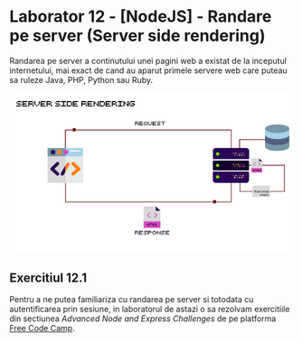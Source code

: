# Laborator 12 - [NodeJS] - Randare pe server (Server side rendering)

Randarea pe server a continutului unei pagini web a existat de la inceputul internetului, mai exact de cand au aparut primele servere web care puteau sa ruleze Java, PHP, Python sau Ruby.

![Server side Rendering](server-side-rendering.png)

## Exercitiul 12.1

Pentru a ne putea familiariza cu randarea pe server si totodata cu autentificarea prin sesiune, in laboratorul de astazi o sa rezolvam exercitiile din sectiunea _Advanced Node and Express Challenges_ de pe platforma [Free Code Camp](https://www.freecodecamp.org/learn/information-security-and-quality-assurance/advanced-node-and-express/).
